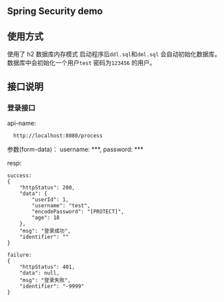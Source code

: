 ## Spring Security demo

 
 
 
## 使用方式

使用了 h2 数据库内存模式  启动程序后`ddl.sql`和`dml.sql` 会自动初始化数据库。 数据库中会初始化一个用户`test` 密码为`123456` 的用户。 

## 接口说明

### 登录接口
api-name: 
```  
  http://localhost:8080/process
```

参数(form-data)：
username: ***,
password: ***  

resp:
```  
success:
{
    "httpStatus": 200,
    "data": {
        "userId": 1,
        "username": "test",
        "encodePassword": "[PROTECT]",
        "age": 18
    },
    "msg": "登录成功",
    "identifier": ""
}

failure:
{
    "httpStatus": 401,
    "data": null,
    "msg": "登录失败",
    "identifier": "-9999"
}
```  


